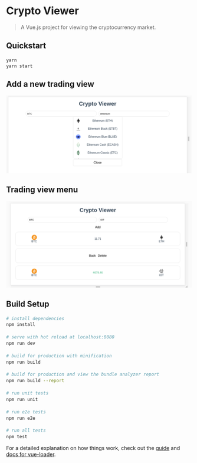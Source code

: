 # Crypto Viewer

> A Vue.js project for viewing the cryptocurrency market.

## Quickstart

    yarn
    yarn start
    
## Add a new trading view

![Add trade view](https://github.com/dydokamil/crypto-viewer/raw/master/showcase/add.png)

## Trading view menu

![Trade view menu](https://github.com/dydokamil/crypto-viewer/raw/master/showcase/back.png)

## Build Setup

``` bash
# install dependencies
npm install

# serve with hot reload at localhost:8080
npm run dev

# build for production with minification
npm run build

# build for production and view the bundle analyzer report
npm run build --report

# run unit tests
npm run unit

# run e2e tests
npm run e2e

# run all tests
npm test
```

For a detailed explanation on how things work, check out the [guide](http://vuejs-templates.github.io/webpack/) and [docs for vue-loader](http://vuejs.github.io/vue-loader).
